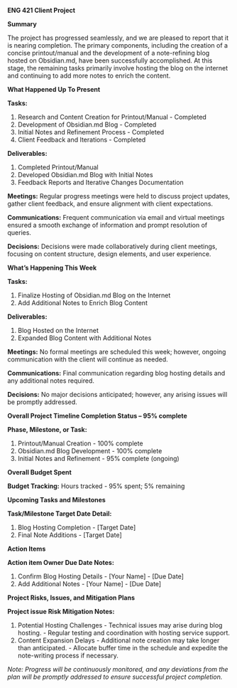 **ENG 421 Client Project**

**Summary**

The project has progressed seamlessly, and we are pleased to report that it is nearing completion. The primary components, including the creation of a concise printout/manual and the development of a note-refining blog hosted on Obsidian.md, have been successfully accomplished. At this stage, the remaining tasks primarily involve hosting the blog on the internet and continuing to add more notes to enrich the content.

**What Happened Up To Present**

**Tasks:**
1. Research and Content Creation for Printout/Manual - Completed
2. Development of Obsidian.md Blog - Completed
3. Initial Notes and Refinement Process - Completed
4. Client Feedback and Iterations - Completed

**Deliverables:**
1. Completed Printout/Manual
2. Developed Obsidian.md Blog with Initial Notes
3. Feedback Reports and Iterative Changes Documentation

**Meetings:**
Regular progress meetings were held to discuss project updates, gather client feedback, and ensure alignment with client expectations.

**Communications:**
Frequent communication via email and virtual meetings ensured a smooth exchange of information and prompt resolution of queries.

**Decisions:**
Decisions were made collaboratively during client meetings, focusing on content structure, design elements, and user experience.

**What’s Happening This Week**

**Tasks:**
1. Finalize Hosting of Obsidian.md Blog on the Internet
2. Add Additional Notes to Enrich Blog Content

**Deliverables:**
1. Blog Hosted on the Internet
2. Expanded Blog Content with Additional Notes

**Meetings:**
No formal meetings are scheduled this week; however, ongoing communication with the client will continue as needed.

**Communications:**
Final communication regarding blog hosting details and any additional notes required.

**Decisions:**
No major decisions anticipated; however, any arising issues will be promptly addressed.

**Overall Project Timeline Completion Status – 95% complete**

**Phase, Milestone, or Task:**
1. Printout/Manual Creation - 100% complete
2. Obsidian.md Blog Development - 100% complete
3. Initial Notes and Refinement - 95% complete (ongoing)

**Overall Budget Spent**

**Budget Tracking:**
Hours tracked - 95% spent; 5% remaining

**Upcoming Tasks and Milestones**

**Task/Milestone	Target Date	Detail:**
1. Blog Hosting Completion - [Target Date]
2. Final Note Additions - [Target Date]

**Action Items**

**Action item	Owner	Due Date	Notes:**
1. Confirm Blog Hosting Details - [Your Name] - [Due Date]
2. Add Additional Notes - [Your Name] - [Due Date]

**Project Risks, Issues, and Mitigation Plans**

**Project issue	Risk	Mitigation	Notes:**
1. Potential Hosting Challenges - Technical issues may arise during blog hosting. - Regular testing and coordination with hosting service support.
2. Content Expansion Delays - Additional note creation may take longer than anticipated. - Allocate buffer time in the schedule and expedite the note-writing process if necessary.

*Note: Progress will be continuously monitored, and any deviations from the plan will be promptly addressed to ensure successful project completion.*
